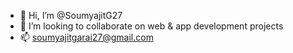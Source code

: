 - 👋 Hi, I’m @SoumyajitG27
- 💞️ I’m looking to collaborate on web & app development projects
- 📫 soumyajitgarai27@gmail.com

<!---
SoumyajitG27/SoumyajitG27 is a ✨ special ✨ repository because its `README.md` (this file) appears on your GitHub profile.
You can click the Preview link to take a look at your changes.
--->
